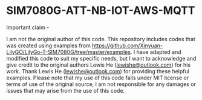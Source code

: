 # SIM7080G-ATT-NB-IOT-AWS-MQTT
Important claim -

I am not the original author of this code.
This repository includes codes that was created using examples from https://github.com/Xinyuan-LilyGO/LilyGo-T-SIM7080G/tree/master/examples.
I have adapted and modified this code to suit my specific needs, but I want to acknowledge and give credit to the original authors Lewis He (lewishe@outlook.com) for his work. Thank Lewis He (lewishe@outlook.com) for providing these helpful examples.
Please note that my use of this code falls under MIT license or terms of use of the original source,
I am not responsible for any damages or issues that may arise from the use of this code.

